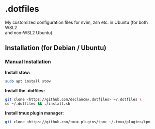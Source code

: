 # .dotfiles

My customized configuration files for nvim, zsh etc. in Ubuntu (for both WSL2\
and non-WSL2 Ubuntu).

## Installation (for Debian / Ubuntu)

### Manual Installation

**Install stow:**

```bash
sudo apt install stow
```

**Install the .dotfiles:**

```bash
git clone <https://github.com/declancm/.dotfiles> ~/.dotfiles \
cd ~/.dotfiles && ./install.sh
```

**Install tmux plugin manager:**

```bash
git clone <https://github.com/tmux-plugins/tpm> ~/.tmux/plugins/tpm
```

<!-- ### Quick Installation

_Note: This method includes installation of required programs._

```bash
git clone https://github.com/declancm/.dotfiles.git ~/.dotfiles
cd ~/.dotfiles
source installPrograms.sh
``` -->
